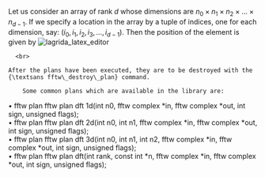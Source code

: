 
Let us consider an array of rank $d$ whose dimensions are $n_0 \times n_1 \times n_2 \times ... \times n_{d-1}$. If we specify a location in the array by a tuple of indices, one for each dimension, say:
        $(i_0,i_1,i_2,i_3,...,i_{d-1})$. Then the position of the element is given by
       ![lagrida_latex_editor](https://github.com/Riddhiman2005/Dynamics-of-the-Homogeneous-Isotropic-Universe-Metric-Perturbations-and-Lyman-alpha-Forest/assets/130882317/a8cff51d-ba97-4c6b-8a71-f25f1b2fc9da)

        
       
      <br>  
   
    After the plans have been executed, they are to be destroyed with the {\textsans fftw\_destroy\_plan} command.
        
        Some common plans which are available in the library are:

• fftw plan fftw plan dft 1d(int n0, fftw complex *in, fftw complex *out, int sign, unsigned flags);<br>
• fftw plan fftw plan dft 2d(int n0, int n1, fftw complex *in, fftw complex *out, int sign, unsigned flags);<br>
• fftw plan fftw plan dft 3d(int n0, int n1, int n2, fftw complex *in, fftw complex *out, int sign, unsigned flags);<br>
• fftw plan fftw plan dft(int rank, const int *n, fftw complex *in, fftw complex *out, int sign, unsigned flags); <br>
